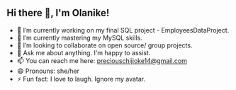 ## Hi there 👋, I'm Olanike!

- 🔭 I’m currently working on my final SQL project - EmployeesDataProject.
- 🌱 I’m currently mastering my MySQL skills.
- 👯 I’m looking to collaborate on open source/ group projects.
- 💬 Ask me about anything. I'm happy to assist.
- 📫 You can reach me here: preciouschijioke14@gmail.com
- 😄 Pronouns: she/her
- ⚡ Fun fact: I love to laugh. Ignore my avatar.

